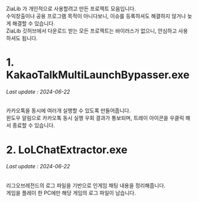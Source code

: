 ZiaLib 가 개인적으로 사용할려고 만든 프로젝트 모음입니다.<br>
수익창출이나 공용 프로그램 목적이 아니다보니, 이슈를 등록하셔도 해결하지 않거나 늦게 해결할 수 있습니다.<br>
ZiaLib 깃허브에서 다운로드 받는 모든 프로젝트는 바이러스가 없으니, 안심하고 사용하셔도 됩니다.

<h1>1. KakaoTalkMultiLaunchBypasser.exe</h1><h6>Last update : 2024-06-22</h6>
   카카오톡을 동시에 여러개 실행할 수 있도록 만들어줍니다.<br>
   윈도우 알림으로 카카오톡 동시 실행 우회 결과가 통보되며, 트레이 아이콘을 우클릭 해서 종료할 수 있습니다.

<h1>2. LoLChatExtractor.exe</h1><h6>Last update : 2024-06-22</h6>
   리그오브레전드의 로그 파일을 기반으로 인게임 채팅 내용을 정리해줍니다.<br>
   게임을 플레이 한 PC에만 해당 게임의 로그 파일이 남습니다.
